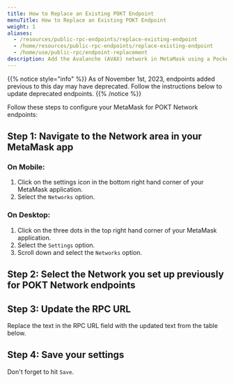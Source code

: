 ```yaml
---
title: How to Replace an Existing POKT Endpoint
menuTitle: How to Replace an Existing POKT Endpoint
weight: 1
aliases:
  - /resources/public-rpc-endpoints/replace-existing-endpoint
  - /home/resources/public-rpc-endpoints/replace-existing-endpoint
  - /home/use/public-rpc/endpoint-replacement
description: Add the Avalanche (AVAX) network in MetaMask using a Pocket-powered RPC endpoint.
---
```


{{% notice style="info" %}}
As of November 1st, 2023, endpoints added previous to this day may have deprecated. Follow the instructions below to update deprecated endpoints.
{{% /notice %}}

Follow these steps to configure your MetaMask for POKT Network endpoints:

## Step 1: Navigate to the Network area in your MetaMask app

### On Mobile:

1. Click on the settings icon in the bottom right hand corner of your MetaMask application.
2. Select the `Networks` option.

### On Desktop:

1. Click on the three dots in the top right hand corner of your MetaMask application.
2. Select the `Settings` option.
3. Scroll down and select the `Networks` option.

## Step 2: Select the Network you set up previously for POKT Network endpoints

## Step 3: Update the RPC URL

Replace the text in the RPC URL field with the updated text from the table below.

## Step 4: Save your settings

Don't forget to hit `Save`.

